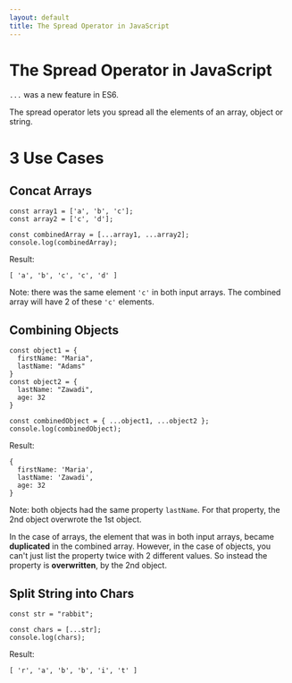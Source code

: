 ```yaml
---
layout: default
title: The Spread Operator in JavaScript 
---
```


# The Spread Operator in JavaScript

`...` was a new feature in ES6.

The spread operator lets you spread all the elements of an array, object or string.

# 3 Use Cases

## Concat Arrays
```
const array1 = ['a', 'b', 'c'];
const array2 = ['c', 'd'];

const combinedArray = [...array1, ...array2];
console.log(combinedArray);
```

Result:

`[ 'a', 'b', 'c', 'c', 'd' ]`

Note:  there was the same element `'c'` in both input arrays.
The combined array will have 2 of these `'c'` elements.


## Combining Objects
```
const object1 = {
  firstName: "Maria",
  lastName: "Adams"
}
const object2 = {
  lastName: "Zawadi",
  age: 32
}

const combinedObject = { ...object1, ...object2 };
console.log(combinedObject);
```

Result:
```
{
  firstName: 'Maria',
  lastName: 'Zawadi',
  age: 32
}
```

Note: both objects had the same property `lastName`.
For that property, the 2nd object overwrote the 1st object.

In the case of arrays, the element that was in both input arrays,
became **duplicated** in the combined array.
However, in the case of objects, you can't just list the property
twice with 2 different values.  So instead the property is **overwritten**,
by the 2nd object.


## Split String into Chars
```
const str = "rabbit";

const chars = [...str];
console.log(chars);
```

Result:

`[ 'r', 'a', 'b', 'b', 'i', 't' ]`
